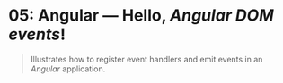 # 05: Angular &mdash; Hello, *Angular DOM events*!
> Illustrates how to register event handlers and emit events in an *Angular* application.
